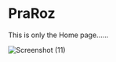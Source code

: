 # PraRoz
This is only the Home page......


![Screenshot (11)](https://github.com/user-attachments/assets/c9c95b19-3dfe-4846-96f7-68041f4465af)
